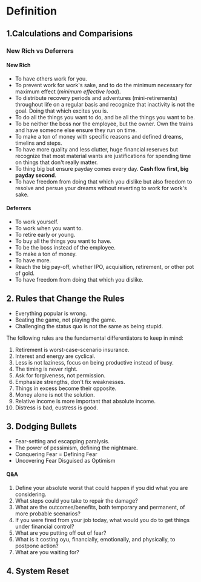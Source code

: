 # Definition

## 1.Calculations and Comparisions

### New Rich vs Deferrers

#### New Rich

* To have others work for you.
* To prevent work for work's sake, and to do the minimum necessary for maximum effect (_minimum effective load_).
* To distribute recovery periods and adventures (mini-retirements) throughout life on a regular basis and recognize that inactivity is not the goal. Doing that which excites you is.
* To do all the things you want to do, and be all the things you want to be.
* To be neither the boss nor the employee, but the owner. Own the trains and have someone else ensure they run on time.
* To make a ton of money with specific reasons and defined dreams, timelins and steps.
* To have more quality and less clutter, huge financial reserves but recognize that most material wants are justifications for spending time on things that don't really matter.
* To thing big but ensure payday comes every day. __Cash flow first, big payday second__.
* To have freedom from doing that which you dislike but also freedom to resolve and persue your dreams without reverting to work for work's sake.

#### Deferrers

* To work yourself.
* To work when you want to.
* To retire early or young.
* To buy all the things you want to have.
* To be the boss instead of the employee.
* To make a ton of money.
* To have more.
* Reach the big pay-off, whether IPO, acquisition, retirement, or other pot of gold.
* To have freedom from doing that which you dislike.

## 2. Rules that Change the Rules

* Everything popular is wrong.
* Beating the game, not playing the game.
* Challenging the status quo is not the same as being stupid.

The following rules are the fundamental differentiators to keep in mind:

1. Retirement is worst-case-scenario insurance.
2. Interest and energy are cyclical.
3. Less is not laziness, focus on being productive instead of busy.
4. The timing is never right.
5. Ask for forgiveness, not permission.
6. Emphasize strengths, don't fix weaknesses.
7. Things in excess become their opposite.
8. Money alone is not the solution.
9. Relative income is more important that absolute income.
10. Distress is bad, eustress is good.

## 3. Dodging Bullets

* Fear-setting and escapping paralysis.
* The power of pessimism, defining the nightmare.
* Conquering Fear = Defining Fear
* Uncovering Fear Disguised as Optimism

#### Q&A

1. Define your absolute worst that could happen if you did what you are considering.
2. What steps could you take to repair the damage?
3. What are the outcomes/benefits, both temporary and permanent, of more probable scenarios?
4. If you were fired from your job today, what would you do to get things under financial control?
5. What are you putting off out of fear?
6. What is it costing oyu, financially, emotionally, and physically, to postpone action?
7. What are you waiting for?

## 4. System Reset

